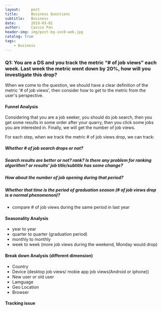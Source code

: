 ```yaml
---
layout:     post
title:      Business Questions
subtitle:   Business
date:       2019-03-02
author:     Cassie Pan
header-img: img/post-bg-ios9-web.jpg
catalog: true
tags:
    - Business
---
```


### Q1: You are a DS and you track the metric “# of job views” each week. Last week the metric went down by 20%, how will you investigate this drop?

When we come to the question, we should have a clear definition of the metric '# of job views', then consider how to get to the metric from the user's perspective. 


#### Funnel Analysis

Considering that you are a job seeker, you should do job search, then you get some results in some order after your quarry, then you click some jobs you are interested in. Finally, we will get the number of job views. 

For each step, when we track the metric # of job views drop, we can track:

##### Whether # of job search drops or not?
##### Search results are better or not? rank? Is there any problem for ranking algorithm? or results' job title/subtitle has some change?
##### How about the number of job opening during that period?
##### Whether that time is the period of graduation season (# of job views drop is a normal phenomenon)?
- compare # of job views during the same period in last year


#### Seasonality Analysis
- year to year
- quarter to quarter (graduation period)
- monthly to monthly
- week to week (more job views during the weekend, Monday would drop)

#### Break down Analysis (different dimension)
- Country
- Device (desktop job views/ mobie app job views(Android or iphone))
- New user or old user
- Lamguage
- Geo Location
- Browser

#### Tracking issue